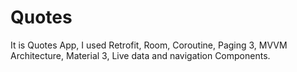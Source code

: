 # Quotes 
It is Quotes App, I used Retrofit, Room, Coroutine, Paging 3, MVVM Architecture, Material 3, Live data and navigation Components.
